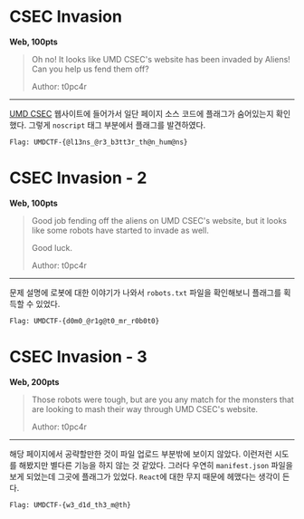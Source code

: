 # CSEC Invasion
**Web, 100pts**
> Oh no! It looks like UMD CSEC's website has been invaded by Aliens! Can you help us fend them off?
>
> Author: t0pc4r

--------------------------------------------------------------------------------

[UMD CSEC](https://csec.umd.edu/) 웹사이트에 들어가서 일단 페이지 소스 코드에 플래그가 숨어있는지 확인했다. 그렇게 `noscript` 태그 부분에서 플래그를 발견하였다.

```
Flag: UMDCTF-{@l13ns_@r3_b3tt3r_th@n_hum@ns}
```


# CSEC Invasion - 2
**Web, 100pts**
> Good job fending off the aliens on UMD CSEC's website, but it looks like some robots have started to invade as well.
>
> Good luck.
>
> Author: t0pc4r

--------------------------------------------------------------------------------

문제 설명에 로봇에 대한 이야기가 나와서 `robots.txt` 파일을 확인해보니 플래그를 획득할 수 있었다.

```
Flag: UMDCTF-{d0m0_@r1g@t0_mr_r0b0t0}
```


# CSEC Invasion - 3
**Web, 200pts**
> Those robots were tough, but are you any match for the monsters that are looking to mash their way through UMD CSEC's website.
>
> Author: t0pc4r

--------------------------------------------------------------------------------

해당 페이지에서 공략할만한 것이 파일 업로드 부분밖에 보이지 않았다. 이런저런 시도를 해봤지만 별다른 기능을 하지 않는 것 같았다. 그러다 우연히 `manifest.json` 파일을 보게 되었는데 그곳에 플래그가 있었다. `React`에 대한 무지 때문에 헤맸다는 생각이 든다.

```
Flag: UMDCTF-{w3_d1d_th3_m@th}
```